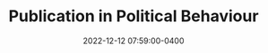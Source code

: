 ---
layout: post
date: 2022-12-12 07:59:00-0400
title: Publication in Political Behaviour
inline: true
---